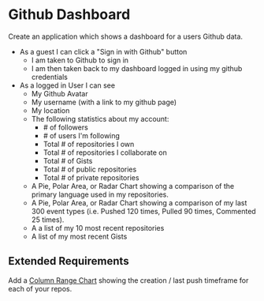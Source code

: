 # Github Dashboard

Create an application which shows a dashboard for a users Github data.

- As a guest I can click a "Sign in with Github" button
  - I am taken to Github to sign in
  - I am then taken back to my dashboard logged in using my github credentials
- As a logged in User I can see
  - My Github Avatar
  - My username (with a link to my github page)
  - My location
  - The following statistics about my account:
    - \# of followers
    - \# of users I'm following
    - Total # of repositories I own
    - Total # of repositories I collaborate on
    - Total # of Gists
    - Total # of public repositories
    - Total # of private repositories
  - A Pie, Polar Area, or Radar Chart showing a comparison of the primary language used in my repositories.
  - A Pie, Polar Area, or Radar Chart showing a comparison of my last 300 event types (i.e. Pushed 120 times, Pulled 90 times, Commented 25 times).
  - A a list of my 10 most recent repositories
  - A list of my most recent Gists

## Extended Requirements

Add a [Column Range Chart](http://www.highcharts.com/demo/columnrange) showing the creation / last push timeframe for each of your repos.
